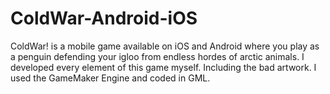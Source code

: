 # ColdWar-Android-iOS
 ColdWar! is a mobile game available on iOS and Android where you play as a penguin defending your igloo from endless hordes of arctic animals.
I developed every element of this game myself. Including the bad artwork.
I used the GameMaker Engine and coded in GML.
